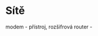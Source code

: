 Sítě
=
modem - přístroj, rozšifrová
router - 
<!--stackedit_data:
eyJoaXN0b3J5IjpbMTY4Mjc5Mzc1OCwxNzk2NTIxNDk3LC0zND
Y4MjMzNjYsMTkxNzQzNTg4NiwtNDczMjIzMDc2LDIxMDM4NTY2
XX0=
-->